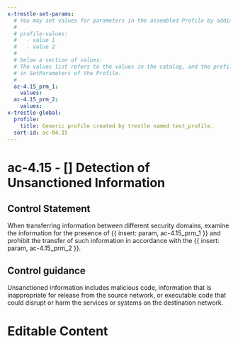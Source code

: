 ```yaml
---
x-trestle-set-params:
  # You may set values for parameters in the assembled Profile by adding
  #
  # profile-values:
  #   - value 1
  #   - value 2
  #
  # below a section of values:
  # The values list refers to the values in the catalog, and the profile-values represent values
  # in SetParameters of the Profile.
  #
  ac-4.15_prm_1:
    values:
  ac-4.15_prm_2:
    values:
x-trestle-global:
  profile:
    title: Generic profile created by trestle named test_profile.
  sort-id: ac-04.15
---
```


# ac-4.15 - \[\] Detection of Unsanctioned Information

## Control Statement

When transferring information between different security domains, examine the information for the presence of {{ insert: param, ac-4.15_prm_1 }} and prohibit the transfer of such information in accordance with the {{ insert: param, ac-4.15_prm_2 }}.

## Control guidance

Unsanctioned information includes malicious code, information that is inappropriate for release from the source network, or executable code that could disrupt or harm the services or systems on the destination network.

# Editable Content

<!-- Make additions and edits below -->
<!-- The above represents the contents of the control as received by the profile, prior to additions. -->
<!-- If the profile makes additions to the control, they will appear below. -->
<!-- The above markdown may not be edited but you may edit the content below, and/or introduce new additions to be made by the profile. -->
<!-- If there is a yaml header at the top, parameter values may be edited. Use --set-parameters to incorporate the changes during assembly. -->
<!-- The content here will then replace what is in the profile for this control, after running profile-assemble. -->
<!-- The current profile has no added parts for this control, but you may add new ones here. -->
<!-- Each addition must have a heading either of the form ## Control my_addition_name -->
<!-- or ## Part a. (where the a. refers to one of the control statement labels.) -->
<!-- "## Control" parts are new parts added after the statement part. -->
<!-- "## Part" parts are new parts added into the top-level statement part with that label. -->
<!-- Subparts may be added with nested hash levels of the form ### My Subpart Name -->
<!-- underneath the parent ## Control or ## Part being added -->
<!-- See https://ibm.github.io/compliance-trestle/tutorials/ssp_profile_catalog_authoring/ssp_profile_catalog_authoring for guidance. -->
